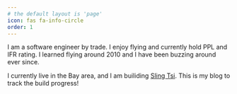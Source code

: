 ```yaml
---
# the default layout is 'page'
icon: fas fa-info-circle
order: 1
---
```


I am a software engineer by trade. I enjoy flying and currently hold PPL and IFR rating. I learned flying around 2010 and I have been buzzing around ever since.

I currently live in the Bay area, and I am builiding [Sling Tsi](https://www.airplanefactory.com/aircraft/sling-tsi/). This is my blog to track the build progress!
